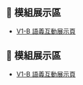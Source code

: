## 🔗 模組展示區

- [V1-B 語義互動展示頁](modules/v1b-semantic-display/index.html)


## 🔗 模組展示區
- [V1-B 語義互動展示頁](modules/v1b-semantic-display/index.html)
